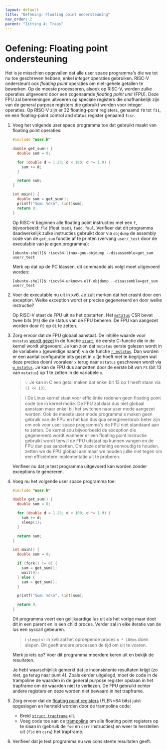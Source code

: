```yaml
---
layout: default
title: "Oefening: Floating point ondersteuning"
nav_order: 2
parent: "Zitting 4: Traps"
---
```


# Oefening: Floating point ondersteuning

Het is je misschien opgevallen dat alle user space programma's die we tot nu toe geschreven hebben, enkel _integer_ operaties gebruiken.
RISC-V ondersteunt ook _floating point_ operaties om niet-gehele getallen te bewerken.
Op de meeste processoren, alsook op RISC-V, worden zulke operaties uitgevoerd door een zogenaamde _floating point unit_ (FPU).
Deze FPU zal berekeningen uitvoeren op speciale registers die onafhankelijk zijn van de general purpose registers die gebruikt worden voor integer operaties.
Op RISC-V zijn er 32 floating-point registers, genaamd `f0` tot `f31`, en een floating-point control and status register genaamd `fcsr`.

1. Voeg het volgende user space programma toe dat gebruikt maakt van floating point operaties:
   ```c
   #include "user.h"

   double get_sum() {
     double sum = 0;

     for (double d = 1.23; d < 100; d *= 1.9) {
       sum += d;
     }

     return sum;
   }

   int main() {
     double sum = get_sum();
     printf("Sum: %d\n", (int)sum);
     return 0;
   }
   ```
   Op RISC-V beginnen alle floating point instructies met een `f`, bijvoorbeeld: `fld` (float load), `fadd`, `fmul`.
   Verifieer dat dit programma daadwerkelijk zulke instructies gebruikt door via `objdump` de assembly code van de `get_sum` functie af te printen (vervang `user/_test` door de executable van je eigen programma):
   ```shell
   [ubuntu-shell]$ riscv64-linux-gnu-objdump --disassemble=get_sum user/_test
   ```

   Merk op dat op de PC klassen, dit commando als volgt moet uitgevoerd worden:
   ```shell
   [ubuntu-shell]$ riscv64-unknown-elf-objdump --disassemble=get_sum user/_test
   ```

2. Voer de executable nu uit in xv6.
   Je zult merken dat het crasht door een exception.
   Welke exception wordt er precies gegenereerd en door welke instructie?

   Op RISC-V staat de FPU uit na het opstarten.
   Het [`mstatus`](../../../img/mstatus.png) CSR bevat twee bits (`FS`) die de status van de FPU beheren.
   De FPU kan aangezet worden door `FS` op `01` te zetten.

3. Zorg ervoor dat de FPU globaal aanstaat.
   De initiële waarde voor `mstatus` [wordt gezet][write mstatus] in de functie [`start`][start], de eerste C-functie die in de kernel wordt uitgevoerd.
   Je kan zien dat `mstatus` eerste gelezen wordt in de variabele `x` (geweldige naam!) via de functie [`r_mstatus`][r_mstatus].
   Dan worden er een aantal configuratie bits gezet in `x` (je hoeft niet te begrijpen wat deze precies doen) vooraleer `x` terug naar `mstatus` geschreven wordt via [`w_mstatus`][w_mstatus].
   Je kan de FPU dus aanzetten door de eerste bit van `FS` (bit 13 van `mstatus`) op 1 te zetten in de variabele `x`.
   > :bulb: Je kan in C een getal maken dat enkel bit 13 op 1 heeft staan via `(1 << 13)`.

   > :information_source: De Linux kernel staat voor efficiëntie redenen geen floating point code toe in kernel mode.
   > De FPU zal daar dus niet globaal aanstaan maar enkel bij het switchen naar user mode aangezet worden.
   > Ook de meeste user mode programma's maken geen gebruik van de FPU en het kan dus qua energieverbruik beter zijn om ook voor user space programma's de FPU niet standaard aan te zetten.
   > De kernel zou bijvoorbeeld de exception die gegenereerd wordt wanneer er een floating point instructie gebruikt wordt terwijl de FPU uitstaat op kunnen vangen en de FPU dan pas aanzetten.
   > Om deze oefening eenvoudig te houden, zetten we de FPU globaal aan maar we houden jullie niet tegen om een efficiëntere implementatie uit te proberen.

   Verifieer nu dat je test programma uitgevoerd kan worden zonder exceptions te genereren.

4. Voeg nu het volgende user space programma toe:
   ```c
   #include "user.h"

   double get_sum() {
     double sum = 0;

     for (double d = 1.23; d < 100; d *= 1.9) {
       sum += d;
       sleep(1);
     }

     return sum;
   }

   int main() {
     double sum = 0;

     if (fork() != 0) {
       sum = get_sum();
       wait(0);
     } else {
       sum = get_sum();
     }

     printf("Sum: %d\n", (int)sum);

     return 0;
   }

   ```
   Dit programma voert een gelijkaardige lus uit als het vorige maar doet dit in een parent en in een child proces.
   Verder zal in elke iteratie van de lus een syscall gebeuren.
   > :information_source: `sleep(n)` in xv6 zal het oproepende proces `n * 100ms` doen slapen.
   > Dit geeft andere processen de tijd om uit te voeren.

   Merk je iets op?
   Voer dit programma meerdere keren uit en bekijk de resultaten.

   Je hebt waarschijnlijk gemerkt dat je inconsistente resultaten krijgt (zo niet, ga terug naar punt 4).
   Zoals eerder uitgelegd, moet de code in de trampoline de waarden in de general purpose register opslaan in het trapframe om de waarden niet te verliezen.
   De FPU gebruikt echter andere registers en deze worden niet bewaard in het trapframe.

5. Zorg ervoor dat de [floating point registers](../../../img/fpu-state.png) (FLEN=64 bits) juist opgeslagen en hersteld worden door de trampoline code:
    - Breid [`struct trapframe`][trapframe] uit.
    - Voeg code toe aan de [trampoline][trampoline] om alle floating point registers op te slaan in (gebruik de `fsd` en `csrr` instructies) en weer te herstellen uit (`fld` en `csrw`) het trapframe.
6. Verifieer dat je test programma nu _wel_ consistente resultaten geeft.

[trampoline]: https://github.com/besturingssystemen/xv6-riscv/blob/1f555198d61d1c447e874ae7e5a0868513822023/kernel/trampoline.S
[trapframe]: https://github.com/besturingssystemen/xv6-riscv/blob/2b5934300a404514ee8bb2f91731cd7ec17ea61c/kernel/proc.h#L52
[write mstatus]: https://github.com/besturingssystemen/xv6-riscv/blob/103d9df6ce3154febadcf9a67791d526ec6b07ac/kernel/start.c#L23-L27
[r_mstatus]: https://github.com/besturingssystemen/xv6-riscv/blob/103d9df6ce3154febadcf9a67791d526ec6b07ac/kernel/riscv.h#L23
[w_mstatus]: https://github.com/besturingssystemen/xv6-riscv/blob/103d9df6ce3154febadcf9a67791d526ec6b07ac/kernel/riscv.h#L31
[start]: https://github.com/besturingssystemen/xv6-riscv/blob/103d9df6ce3154febadcf9a67791d526ec6b07ac/kernel/start.c#L19

